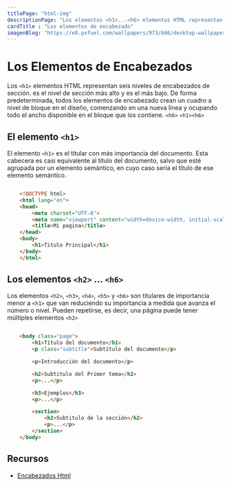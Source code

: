 ```yaml
---
titlePage: "html-img"
descriptionPage: "Los elementos <h1>...<h6> elementos HTML representan seis niveles de encabezados de sección. es el nivel de sección más alto y es el más bajo. De forma predeterminada, todos los elementos de encabezado crean un cuadro a nivel de bloque en el diseño, comenzando en una nueva línea y ocupando todo el ancho disponible en el bloque que los contiene"
cardTitle : "Los elementos de encabezado"
imagenBlog: "https://e0.pxfuel.com/wallpapers/973/666/desktop-wallpaper-html-5.jpg"
---
```


# Los Elementos de Encabezados

Los `<h1>` elementos HTML representan seis niveles de encabezados de sección. es el nivel de sección más alto y es el más bajo. De forma predeterminada, todos los elementos de encabezado crean un cuadro a nivel de bloque en el diseño, comenzando en una nueva línea y ocupando todo el ancho disponible en el bloque que los contiene. `<h6>` `<h1><h6>`

## El elemento `<h1>`

El elemento `<h1>` es el titular con más importancia del documento. Esta cabecera es casi equivalente al título del documento, salvo que esté agrupada por un elemento semántico, en cuyo caso sería el título de ese elemento semántico.

```html 

    <!DOCTYPE html>
    <html lang="en">
    <head>
        <meta charset="UTF-8">
        <meta name="viewport" content="width=device-width, initial-scale=1.0">
        <title>Mi pagina</title>
    </head>
    <body>
        <h1>Titulo Principal</h1>
    </body>
    </html>

```



## Los elementos `<h2>` ... `<h6>`

Los elementos `<h2>`, `<h3>`, `<h4>`, `<h5>` y `<h6>` son titulares de importancia menor a `<h1>` que van reduciendo su importancia a medida que avanza el número o nivel. Pueden repetirse, es decir, una página puede tener múltiples elementos `<h2>`

```html 

    <body class="page">
        <h1>Título del documento</h1>
        <p class="subtitle">Subtítulo del documento</p>

        <p>Introducción del documento</p>

        <h2>Subtitulo del Primer tema</h2>
        <p>...</p>

        <h3>Ejemplos</h3>
        <p>...</p>

        <section>
            <h2>Subtitulo de la sección</h2>
            <p>...</p>
        </section>
    </body>

```


## Recursos


- [Encabezados Html](https://seranking.com/es/blog/encabezados-html/)

